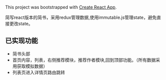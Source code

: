This project was bootstrapped with [Create React App](https://github.com/facebook/create-react-app).

简写react版本的简书，采用redux管理数据,使用immutable.js管理state，避免直接更改state。

## 已实现功能
- 简书头部
- 首页内容，列表，右侧推荐模块，推荐作者模块,回到顶部功能。（所有数据采用获取模拟数据）
- 列表页进入详情页路由跳转